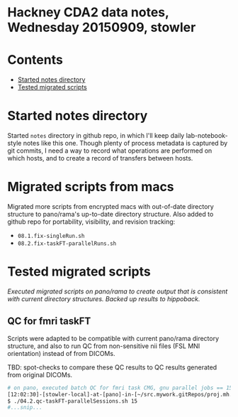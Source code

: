 # Hackney CDA2 data notes, Wednesday 20150909, stowler


Contents
=================

  * [Started notes directory](#started-notes-directory)
  * [Tested migrated scripts](#tested-migrated-scripts)

# Started notes directory

Started `notes` directory in github repo, in which I'll keep daily lab-notebook-style notes like this one. Though plenty of process metadata is captured by git commits, I need a way to record what operations are performed on which hosts, and to create a record of transfers between hosts.

# Migrated scripts from macs

Migrated more scripts from encrypted macs with out-of-date directory structure to pano/rama's up-to-date directory structure. Also added to github repo for portability, visibility, and revision tracking:

- `08.1.fix-singleRun.sh`
- `08.2.fix-taskFT-parallelRuns.sh`

# Tested migrated scripts

_Executed migrated scripts on pano/rama to create output that is consistent with current directory structures. Backed up results to hippoback._

## QC for fmri taskFT

Scripts were adapted to be compatible with current pano/rama directory structure, and also to run QC from non-sensitive nii files (FSL MNI orientation) instead of from DICOMs.

TBD: spot-checks to compare these QC results to QC results generated from original DICOMs.

```bash
# on pano, executed batch QC for fmri task CMG, gnu parallel jobs == 15:
[12:02:30]-[stowler-local]-at-[pano]-in-[~/src.mywork.gitRepos/proj.mh.cda2] on master
$ ./04.2.qc-taskFT-parallelSessions.sh 15
#...snip...

```
